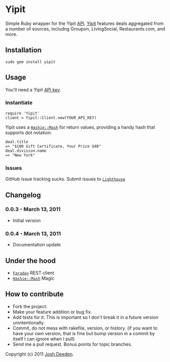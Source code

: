# Yipit

Simple Ruby wrapper for the Yipit [API](http://yipit.com/about/api_overview/). [Yipit](http://yipit.com) features deals aggregated from a number of sources, includng Groupon, LivingSocial, Restaurants.com, and more.


## Installation

    sudo gem install yipit
    
## Usage

You'll need a Yipit [API key](http://yipit.com/account/login/?next=/about/api_key/).

### Instantiate
    require 'Yipit'
    client = Yipit::Client.new(YOUR_API_KEY)
    
Yipit uses a [`Hashie::Mash`](https://github.com/intridea/hashie) for return values, providing a handy hash that supports dot notation:

    deal.title
    => "$100 Gift Certificate, Your Price $40"
    deal.division.name
    => "New York"
    
### Issues
  GitHub issue tracking sucks.  Submit issues to [`Lighthouse`](https://dealmap.lighthouseapp.com)

<a name="changelog"></a>
## Changelog

### 0.0.3 - March 13, 2011

* Initial version

### 0.0.4 - March 13, 2011

* Documentation update


## Under the hood
* [`Faraday`](https://github.com/technoweenie/faraday) REST client
* [`Hashie::Mash`](http://github.com/intridea/hashie)  Magic

## How to contribute
 
* Fork the project.
* Make your feature addition or bug fix.
* Add tests for it. This is important so I don't break it in a
  future version unintentionally.
* Commit, do not mess with rakefile, version, or history.
  (if you want to have your own version, that is fine but bump version in a commit by itself I can ignore when I pull)
* Send me a pull request. Bonus points for topic branches.

Copyright (c) 2011 [Josh Deeden](http://twitter.com/jdeeden). 
